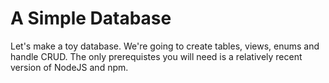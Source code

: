 # A Simple Database

Let's make a toy database. We're going to create tables, views, enums and handle CRUD. The only prerequistes you will need is a relatively recent version of NodeJS and npm. 